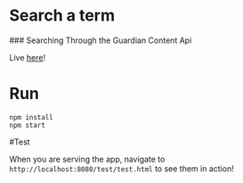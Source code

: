 # Search a term
### Searching Through the Guardian Content Api

Live [here](https://search-challenge.herokuapp.com/)!

# Run

```
npm install
npm start
```


#Test

When you are serving the app, navigate to `http://localhost:8080/test/test.html` to see them in action!
